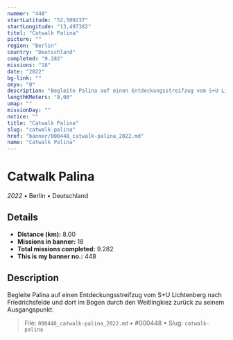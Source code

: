 ```yaml
---
nummer: "448"
startLatitude: "52,509237"
startLongitude: "13,497382"
titel: "Catwalk Palina"
picture: ""
region: "Berlin"
country: "Deutschland"
completed: "9.282"
missions: "18"
date: "2022"
bg-link: ""
onyx: "0"
description: "Begleite Palina auf einen Entdeckungsstreifzug vom S+U Lichtenberg nach Friedrichsfelde und dort im Bogen durch den Weitlingkiez zurück zu seinem Ausgangspunkt."
lengthKMeters: "8,00"
umap: ""
missionDay: ""
notice: ""
title: "Catwalk Palina"
slug: "catwalk-palina"
href: "banner/000448_catwalk-palina_2022.md"
name: "Catwalk Palina"
---
```

# Catwalk Palina

*2022* • Berlin • Deutschland





## Details
- **Distance (km):** 8.00
- **Missions in banner:** 18
- **Total missions completed:** 9.282
- **This is my banner no.:** 448



## Description
Begleite Palina auf einen Entdeckungsstreifzug vom S+U Lichtenberg nach Friedrichsfelde und dort im Bogen durch den Weitlingkiez zurück zu seinem Ausgangspunkt.




> File: `000448_catwalk-palina_2022.md` • #000448 • Slug: `catwalk-palina`
